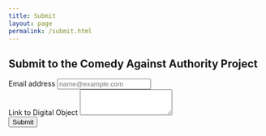 ```yaml
---
title: Submit
layout: page
permalink: /submit.html
---
```


## Submit to the Comedy Against Authority Project

<form>
  <div class="form-group">
    <label for="exampleFormControlInput1">Email address</label>
    <input type="email" class="form-control" id="exampleFormControlInput1" placeholder="name@example.com">
  </div>
  <div class="form-group">
    <label for="exampleFormControlTextarea1">Link to Digital Object</label>
    <textarea class="form-control" id="exampleFormControlTextarea1" rows="3"></textarea>
  </div>
  <button type="submit" class="btn btn-primary">Submit</button>
</form>
</form>